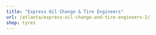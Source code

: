 ```yaml
---
title: "Express Oil Change & Tire Engineers"
url: /atlanta/express-oil-change-and-tire-engineers-2/
shop: tyres
---
```

